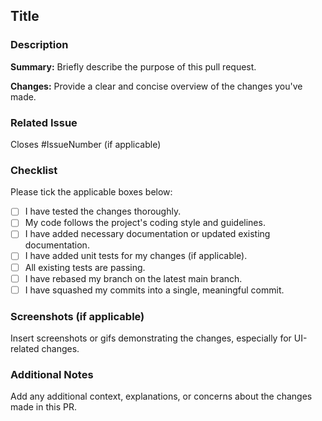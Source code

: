 ## Title

### Description

**Summary:**
Briefly describe the purpose of this pull request.

**Changes:**
Provide a clear and concise overview of the changes you've made.

### Related Issue

Closes #IssueNumber (if applicable)

### Checklist

Please tick the applicable boxes below:

- [ ] I have tested the changes thoroughly.
- [ ] My code follows the project's coding style and guidelines.
- [ ] I have added necessary documentation or updated existing documentation.
- [ ] I have added unit tests for my changes (if applicable).
- [ ] All existing tests are passing.
- [ ] I have rebased my branch on the latest main branch.
- [ ] I have squashed my commits into a single, meaningful commit.

### Screenshots (if applicable)

Insert screenshots or gifs demonstrating the changes, especially for UI-related changes.

### Additional Notes

Add any additional context, explanations, or concerns about the changes made in this PR.
